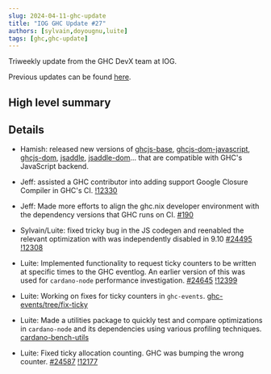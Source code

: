 ```yaml
---
slug: 2024-04-11-ghc-update
title: "IOG GHC Update #27"
authors: [sylvain,doyougnu,luite]
tags: [ghc,ghc-update]
---
```


Triweekly update from the GHC DevX team at IOG.

<!-- truncate -->

Previous updates can be found [here](https://engineering.iog.io/tags/ghc-update).

## High level summary


## Details

- Hamish: released new versions of
  [ghcjs-base](https://hackage.haskell.org/package/ghcjs-base),
  [ghcjs-dom-javascript](https://hackage.haskell.org/package/ghcjs-dom-javascript),
  [ghcjs-dom](https://hackage.haskell.org/package/ghcjs-dom),
  [jsaddle](https://hackage.haskell.org/package/jsaddle),
  [jsaddle-dom](https://hackage.haskell.org/package/jsaddle-dom)... that are
  compatible with GHC's JavaScript backend.

- Jeff: assisted a GHC contributor into adding support Google Closure Compiler
  in GHC's CI.
  [!12330](https://gitlab.haskell.org/ghc/ghc/-/merge_requests/12330)
  
- Jeff: Made more efforts to align the ghc.nix developer environment with the dependency versions that GHC runs on CI. [#190](https://github.com/alpmestan/ghc.nix/pull/190)
  
- Sylvain/Luite: fixed tricky bug in the JS codegen and reenabled the relevant optimization with was independently disabled in 9.10 [#24495](https://gitlab.haskell.org/ghc/ghc/-/issues/24495) [!12308](https://gitlab.haskell.org/ghc/ghc/-/merge_requests/12308)

- Luite: Implemented functionality to request ticky counters to be written at specific times to the GHC eventlog. An earlier version of this
  was used for `cardano-node` performance investigation. [#24645](https://gitlab.haskell.org/ghc/ghc/-/issues/24645)
  [!12399](https://gitlab.haskell.org/ghc/ghc/-/merge_requests/12399)

- Luite: Working on fixes for ticky counters in `ghc-events`.
  [ghc-events/tree/fix-ticky](https://github.com/luite/ghc-events/tree/fix-ticky)

- Luite: Made a utilities package to quickly test and compare optimizations in `cardano-node` and its dependencies using various profiling techniques.
  [cardano-bench-utils](https://github.com/luite/cardano-bench-utils/)

- Luite: Fixed ticky allocation counting. GHC was bumping the wrong counter.
  [#24587](https://gitlab.haskell.org/ghc/ghc/-/issues/24587) [!12177](https://gitlab.haskell.org/ghc/ghc/-/merge_requests/12177)
